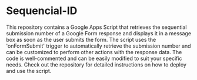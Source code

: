 # Sequencial-ID
This repository contains a Google Apps Script that retrieves the sequential submission number of a Google Form response and displays it in a message box as soon as the user submits the form. The script uses the 'onFormSubmit' trigger to automatically retrieve the submission number and can be customized to perform other actions with the response data. The code is well-commented and can be easily modified to suit your specific needs. Check out the repository for detailed instructions on how to deploy and use the script.

